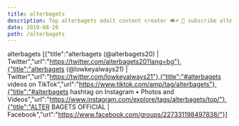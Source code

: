 ```yaml
---
title: alterbagets
description: Top alterbagets adult content creator 👁♐️ 👑 subscribe alterbagets to my porn site below IG alterbagets
date: 2019-08-26
path: /alterbagets
---
```


alterbagets
[{"title":"alterbagets (@alterbagets20) | Twitter","url":"https://twitter.com/alterbagets20?lang=bg"},{"title":"alterbagets (@lowkeyalways21) | Twitter","url":"https://twitter.com/lowkeyalways21"},{"title":"#alterbagets videos on TikTok","url":"https://www.tiktok.com/amp/tag/alterbagets"},{"title":"#alterbagets hashtag on Instagram • Photos and Videos","url":"https://www.instagram.com/explore/tags/alterbagets/top/"},{"title":"ALTER BAGETS OFFICIAL   | Facebook","url":"https://www.facebook.com/groups/227331198497838/"}]

